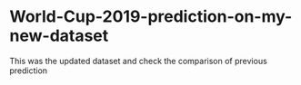 # World-Cup-2019-prediction-on-my-new-dataset
This was the updated dataset and check the comparison of previous prediction
